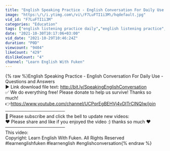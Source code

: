 ```yaml
---
title: "English Speaking Practice - English Conversation For Daily Use - Questions and Answers"
image: "https:\/\/i.ytimg.com\/vi\/F7LuFTI1i3M\/hqdefault.jpg"
vid_id: "F7LuFTI1i3M"
categories: "Education"
tags: ["english listening practice daily","english listening practice","daily"]
date: "2021-10-30T10:17:06+03:00"
vid_date: "2021-10-29T10:46:24Z"
duration: "P0D"
viewcount: "9404"
likeCount: "429"
dislikeCount: "4"
channel: "Learn English With Fuken"
---
```

{% raw %}English Speaking Practice - English Conversation For Daily Use - Questions and Answers<br />▶ Link download file text: <a rel="nofollow" target="blank" href="http://bit.ly/SpeakingEnglishConversation">http://bit.ly/SpeakingEnglishConversation</a><br />✅ We do everything free! Please donate to help us survive! Thanks so much!<br />👉<a rel="nofollow" target="blank" href="https://www.youtube.com/channel/UCPqrEgBEHVj4vDITrClNQIw/join">https://www.youtube.com/channel/UCPqrEgBEHVj4vDITrClNQIw/join</a><br />───────────────────<br />🔔 Please subscribe and click the bell to update new videos: <br />❤️ Please share and like if you enjoyed the video :) thanks so much ♥<br />───────────────────<br />This video: <br />Copyright: Learn English With Fuken. All Rights Reserved<br />#learnenglishfuken #learnenglish #englishconversation{% endraw %}
